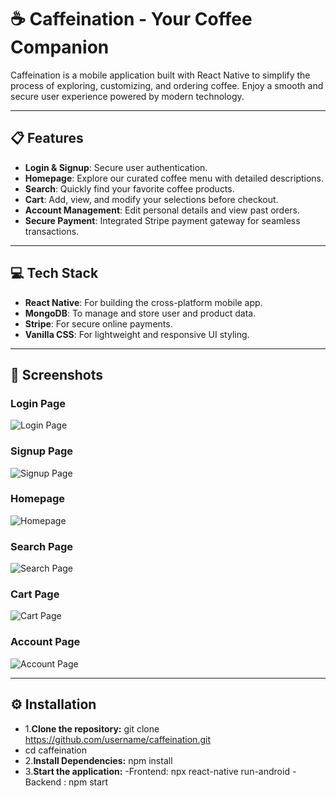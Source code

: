 # ☕ Caffeination - Your Coffee Companion

Caffeination is a mobile application built with React Native to simplify the process of exploring, customizing, and ordering coffee. Enjoy a smooth and secure user experience powered by modern technology.

---

## 📋 Features
- **Login & Signup**: Secure user authentication.
- **Homepage**: Explore our curated coffee menu with detailed descriptions.
- **Search**: Quickly find your favorite coffee products.
- **Cart**: Add, view, and modify your selections before checkout.
- **Account Management**: Edit personal details and view past orders.
- **Secure Payment**: Integrated Stripe payment gateway for seamless transactions.

---

## 💻 Tech Stack
- **React Native**: For building the cross-platform mobile app.
- **MongoDB**: To manage and store user and product data.
- **Stripe**: For secure online payments.
- **Vanilla CSS**: For lightweight and responsive UI styling.

---

## 📱 Screenshots



### Login Page
![Login Page](client/src/assets/screenshots/Login.png)


### Signup Page
![Signup Page](client/src/assets/screenshots/Signup.png)

### Homepage
![Homepage](client/src/assets/screenshots/Homepage.png)

### Search Page
![Search Page](client/src/assets/screenshots/SearchBar.png)

### Cart Page
![Cart Page](client/src/assets/screenshots/CartWithItems.png)

### Account Page
![Account Page](client/src/assets/screenshots/AccountPage.png)

---

## ⚙️ Installation

- 1.**Clone the repository:** 
   git clone https://github.com/username/caffeination.git
-  cd caffeination
- 2.**Install Dependencies:**
  npm install
- 3.**Start the application:**
  -Frontend: npx react-native run-android
  -Backend : npm start
  
